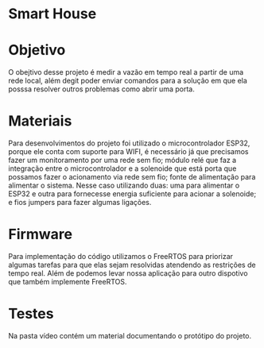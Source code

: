# Smart House
# Objetivo

O obejtivo desse projeto é medir a vazão em tempo real a partir de uma rede local, além degit  poder enviar comandos para a solução em que ela posssa resolver outros problemas como abrir uma porta.
 
 # Materiais
 Para desenvolvimentos do projeto foi utilizado o microcontrolador ESP32, porque ele conta com suporte para WIFI, é necessário já que precisamos fazer um monitoramento por uma rede sem fio; módulo relé que faz a integração entre o microcontrolador e a solenoide que está porta que possamos fazer o acionamento via rede sem fio; fonte de alimentação para alimentar o sistema. Nesse caso utilizando duas: uma para alimentar o ESP32 e outra para fornecesse energia suficiente para acionar a solenoide; e fios jumpers para fazer algumas ligações.
 
# Firmware
Para implementação do código utilizamos o FreeRTOS  para priorizar algumas tarefas para que elas sejam resolvidas atendendo as restrições de tempo real. Além de podemos levar nossa aplicação para outro dispotivo que também implemente FreeRTOS.

# Testes
Na pasta vídeo contém um material documentando  o protótipo do projeto. 


